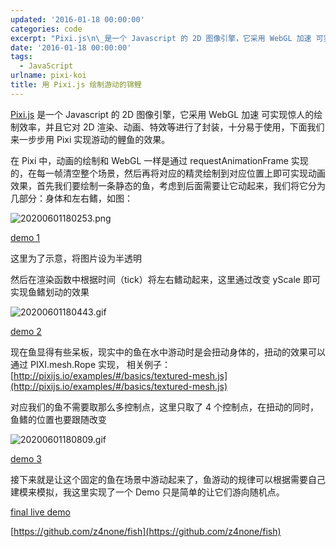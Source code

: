 ```yaml
---
updated: '2016-01-18 00:00:00'
categories: code
excerpt: "Pixi.js\n\_是一个 Javascript 的 2D 图像引擎，它采用 WebGL 加速 可实现惊人的绘制效率，并且它对 2D 渲染、动画、特效等进行了封装，十分易于使用，下面我们来一步步用 Pixi 实现游动的鲤鱼的效果。"
date: '2016-01-18 00:00:00'
tags:
  - JavaScript
urlname: pixi-koi
title: 用 Pixi.js 绘制游动的锦鲤
---
```


[Pixi.js](http://www.pixijs.com/) 是一个 Javascript 的 2D 图像引擎，它采用 WebGL 加速 可实现惊人的绘制效率，并且它对 2D 渲染、动画、特效等进行了封装，十分易于使用，下面我们来一步步用 Pixi 实现游动的鲤鱼的效果。


在 Pixi 中，动画的绘制和 WebGL 一样是通过 requestAnimationFrame 实现的，在每一帧清空整个场景，然后再将对应的精灵绘制到对应位置上即可实现动画效果，首先我们要绘制一条静态的鱼，考虑到后面需要让它动起来，我们将它分为几部分：身体和左右鳍，如图：


![20200601180253.png](https://s.z4none.me/blog/26345ddda40d1dce6e59dfe8d851b8bb.png)


[demo 1](https://g.z4none.me/fish/1.html)


这里为了示意，将图片设为半透明


然后在渲染函数中根据时间（tick）将左右鳍动起来，这里通过改变 yScale 即可实现鱼鳍划动的效果


![20200601180443.gif](https://s.z4none.me/blog/3de6cb3b73f8b653791deff3c23a2f40.gif)


[demo 2](https://g.z4none.me/fish/2.html)


现在鱼显得有些呆板，现实中的鱼在水中游动时是会扭动身体的，扭动的效果可以通过 PIXI.mesh.Rope 实现， 相关例子：[http://pixijs.io/examples/#/basics/textured-mesh.js](http://pixijs.io/examples/#/basics/textured-mesh.js)


对应我们的鱼不需要取那么多控制点，这里只取了 4 个控制点，在扭动的同时，鱼鳍的位置也要跟随改变


![20200601180809.gif](https://s.z4none.me/blog/abe87b1e0a5bbf049db64cca6aa550c6.gif)


[demo 3](https://g.z4none.me/fish/3.html)


接下来就是让这个固定的鱼在场景中游动起来了，鱼游动的规律可以根据需要自己建模来模拟，我这里实现了一个 Demo 只是简单的让它们游向随机点。


[final live demo](https://g.z4none.me/fish/)


[https://github.com/z4none/fish](https://github.com/z4none/fish)

